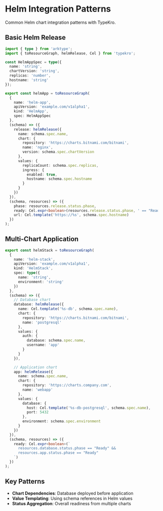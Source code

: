 # Helm Integration Patterns

Common Helm chart integration patterns with TypeKro.

## Basic Helm Release

```typescript
import { type } from 'arktype';
import { toResourceGraph, helmRelease, Cel } from 'typekro';

const HelmAppSpec = type({
  name: 'string',
  chartVersion: 'string',
  replicas: 'number',
  hostname: 'string'
});

export const helmApp = toResourceGraph(
  {
    name: 'helm-app',
    apiVersion: 'example.com/v1alpha1',
    kind: 'HelmApp',
    spec: HelmAppSpec
  },
  (schema) => ({
    release: helmRelease({
      name: schema.spec.name,
      chart: {
        repository: 'https://charts.bitnami.com/bitnami',
        name: 'nginx',
        version: schema.spec.chartVersion
      },
      values: {
        replicaCount: schema.spec.replicas,
        ingress: {
          enabled: true,
          hostname: schema.spec.hostname
        }
      }
    })
  }),
  (schema, resources) => ({
    phase: resources.release.status.phase,
    ready: Cel.expr<boolean>(resources.release.status.phase, ' == "Ready"'),
    url: Cel.template('https://%s', schema.spec.hostname)
  })
);
```

## Multi-Chart Application

```typescript
export const helmStack = toResourceGraph(
  {
    name: 'helm-stack',
    apiVersion: 'example.com/v1alpha1',
    kind: 'HelmStack',
    spec: type({
      name: 'string',
      environment: 'string'
    })
  },
  (schema) => ({
    // Database chart
    database: helmRelease({
      name: Cel.template('%s-db', schema.spec.name),
      chart: {
        repository: 'https://charts.bitnami.com/bitnami',
        name: 'postgresql'
      },
      values: {
        auth: {
          database: schema.spec.name,
          username: 'app'
        }
      }
    }),

    // Application chart  
    app: helmRelease({
      name: schema.spec.name,
      chart: {
        repository: 'https://charts.company.com',
        name: 'webapp'
      },
      values: {
        database: {
          host: Cel.template('%s-db-postgresql', schema.spec.name),
          port: 5432
        },
        environment: schema.spec.environment
      }
    })
  }),
  (schema, resources) => ({
    ready: Cel.expr<boolean>(`
      resources.database.status.phase == "Ready" && 
      resources.app.status.phase == "Ready"
    `)
  })
);
```

## Key Patterns

- **Chart Dependencies**: Database deployed before application
- **Value Templating**: Using schema references in Helm values
- **Status Aggregation**: Overall readiness from multiple charts